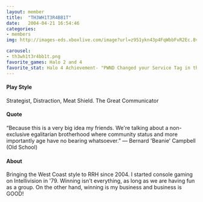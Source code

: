 ```yaml
---
layout: member
title:  "TH3WH1T3R4BB1T"
date:   2004-04-21 16:54:46
categories:
- members
img: http://images-eds.xboxlive.com/image?url=z951ykn43p4FqWbbFvR2Ec.8vbDhj8G2Xe7JngaTToBrrCmIEEXHC9UNrdJ6P7KIoIeJ1sl4QgwrJRGcdRHOCkWs1_K8jOYWnjFnXGGVxqnpS78DEiDxVTFsOsS3dDUW&format=png

carousel:
- th3wh1t3r4bb1t.png
favorite_games: Halo 2 and 4
favorite_stat: Halo 4 Achievement- "PWND Changed your Service Tag in the Spartan ID card 11/7/2012"
---
```

#### Play Style
Strategist, Distraction, Meat Shield. The Great Communicator

#### Quote
“Because this is a very big idea my friends. We're talking about a non-exclusive egalitarian brotherhood where community status and more importantly age have no bearing whatsoever.” &mdash; Bernard 'Beanie' Campbell (Old School)

#### About
Bringing the West Coast style to RRH since 2004. I started console gaming on Intellivision in '79. Winning isn't everything, as long as we are having fun as a group. On the other hand, winning is my business and business is GOOD!
